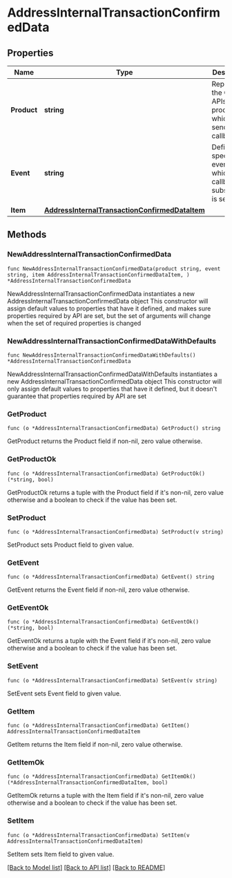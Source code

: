 # AddressInternalTransactionConfirmedData

## Properties

Name | Type | Description | Notes
------------ | ------------- | ------------- | -------------
**Product** | **string** | Represents the Crypto APIs 2.0 product which sends the callback. | 
**Event** | **string** | Defines the specific event, for which a callback subscription is set. | 
**Item** | [**AddressInternalTransactionConfirmedDataItem**](AddressInternalTransactionConfirmedDataItem.md) |  | 

## Methods

### NewAddressInternalTransactionConfirmedData

`func NewAddressInternalTransactionConfirmedData(product string, event string, item AddressInternalTransactionConfirmedDataItem, ) *AddressInternalTransactionConfirmedData`

NewAddressInternalTransactionConfirmedData instantiates a new AddressInternalTransactionConfirmedData object
This constructor will assign default values to properties that have it defined,
and makes sure properties required by API are set, but the set of arguments
will change when the set of required properties is changed

### NewAddressInternalTransactionConfirmedDataWithDefaults

`func NewAddressInternalTransactionConfirmedDataWithDefaults() *AddressInternalTransactionConfirmedData`

NewAddressInternalTransactionConfirmedDataWithDefaults instantiates a new AddressInternalTransactionConfirmedData object
This constructor will only assign default values to properties that have it defined,
but it doesn't guarantee that properties required by API are set

### GetProduct

`func (o *AddressInternalTransactionConfirmedData) GetProduct() string`

GetProduct returns the Product field if non-nil, zero value otherwise.

### GetProductOk

`func (o *AddressInternalTransactionConfirmedData) GetProductOk() (*string, bool)`

GetProductOk returns a tuple with the Product field if it's non-nil, zero value otherwise
and a boolean to check if the value has been set.

### SetProduct

`func (o *AddressInternalTransactionConfirmedData) SetProduct(v string)`

SetProduct sets Product field to given value.


### GetEvent

`func (o *AddressInternalTransactionConfirmedData) GetEvent() string`

GetEvent returns the Event field if non-nil, zero value otherwise.

### GetEventOk

`func (o *AddressInternalTransactionConfirmedData) GetEventOk() (*string, bool)`

GetEventOk returns a tuple with the Event field if it's non-nil, zero value otherwise
and a boolean to check if the value has been set.

### SetEvent

`func (o *AddressInternalTransactionConfirmedData) SetEvent(v string)`

SetEvent sets Event field to given value.


### GetItem

`func (o *AddressInternalTransactionConfirmedData) GetItem() AddressInternalTransactionConfirmedDataItem`

GetItem returns the Item field if non-nil, zero value otherwise.

### GetItemOk

`func (o *AddressInternalTransactionConfirmedData) GetItemOk() (*AddressInternalTransactionConfirmedDataItem, bool)`

GetItemOk returns a tuple with the Item field if it's non-nil, zero value otherwise
and a boolean to check if the value has been set.

### SetItem

`func (o *AddressInternalTransactionConfirmedData) SetItem(v AddressInternalTransactionConfirmedDataItem)`

SetItem sets Item field to given value.



[[Back to Model list]](../README.md#documentation-for-models) [[Back to API list]](../README.md#documentation-for-api-endpoints) [[Back to README]](../README.md)


